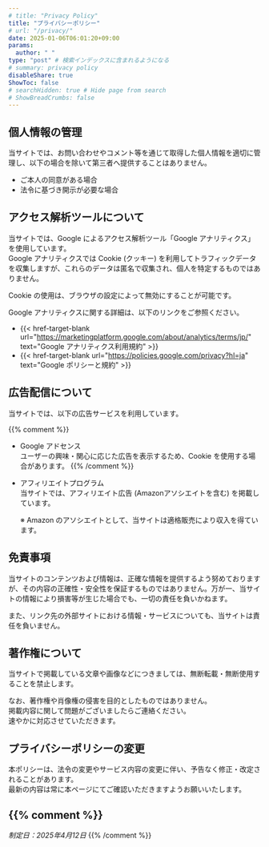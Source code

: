```yaml
---
# title: "Privacy Policy"
title: "プライバシーポリシー"
# url: "/privacy/"
date: 2025-01-06T06:01:20+09:00
params: 
  author: " "
type: "post" # 検索インデックスに含まれるようになる
# summary: privacy policy
disableShare: true
ShowToc: false
# searchHidden: true # Hide page from search
# ShowBreadCrumbs: false
---
```


## 個人情報の管理

当サイトでは、お問い合わせやコメント等を通じて取得した個人情報を適切に管理し、以下の場合を除いて第三者へ提供することはありません。

- ご本人の同意がある場合  
- 法令に基づき開示が必要な場合  

## アクセス解析ツールについて

当サイトでは、Google によるアクセス解析ツール「Google アナリティクス」を使用しています。  
Google アナリティクスでは Cookie (クッキー) を利用してトラフィックデータを収集しますが、これらのデータは匿名で収集され、個人を特定するものではありません。

Cookie の使用は、ブラウザの設定によって無効にすることが可能です。

Google アナリティクスに関する詳細は、以下のリンクをご参照ください。

  - {{< href-target-blank url="https://marketingplatform.google.com/about/analytics/terms/jp/" text="Google アナリティクス利用規約" >}}
  - {{< href-target-blank url="https://policies.google.com/privacy?hl=ja" text="Google ポリシーと規約" >}}

## 広告配信について

当サイトでは、以下の広告サービスを利用しています。

{{% comment %}}
- Google アドセンス  
  ユーザーの興味・関心に応じた広告を表示するため、Cookie を使用する場合があります。
{{% /comment %}}

- アフィリエイトプログラム  
  当サイトでは、アフィリエイト広告 (Amazonアソシエイトを含む) を掲載しています。  

  ※ Amazon のアソシエイトとして、当サイトは適格販売により収入を得ています。

## 免責事項

当サイトのコンテンツおよび情報は、正確な情報を提供するよう努めておりますが、その内容の正確性・安全性を保証するものではありません。万が一、当サイトの情報により損害等が生じた場合でも、一切の責任を負いかねます。

また、リンク先の外部サイトにおける情報・サービスについても、当サイトは責任を負いません。

## 著作権について

当サイトで掲載している文章や画像などにつきましては、無断転載・無断使用することを禁止します。

なお、著作権や肖像権の侵害を目的としたものではありません。  
掲載内容に関して問題がございましたらご連絡ください。  
速やかに対応させていただきます。

## プライバシーポリシーの変更

本ポリシーは、法令の変更やサービス内容の変更に伴い、予告なく修正・改定されることがあります。  
最新の内容は常に本ページにてご確認いただきますようお願いいたします。


{{% comment %}}
---

*制定日：2025年4月12日*
{{% /comment %}}

